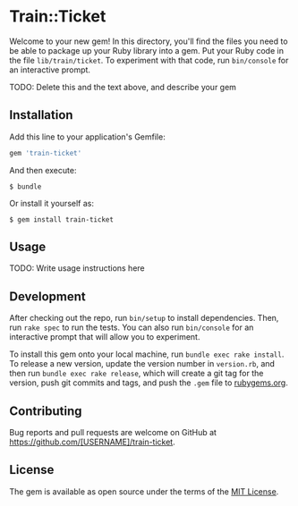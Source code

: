 # Train::Ticket

Welcome to your new gem! In this directory, you'll find the files you need to be able to package up your Ruby library into a gem. Put your Ruby code in the file `lib/train/ticket`. To experiment with that code, run `bin/console` for an interactive prompt.

TODO: Delete this and the text above, and describe your gem

## Installation

Add this line to your application's Gemfile:

```ruby
gem 'train-ticket'
```

And then execute:

    $ bundle

Or install it yourself as:

    $ gem install train-ticket

## Usage

TODO: Write usage instructions here

## Development

After checking out the repo, run `bin/setup` to install dependencies. Then, run `rake spec` to run the tests. You can also run `bin/console` for an interactive prompt that will allow you to experiment.

To install this gem onto your local machine, run `bundle exec rake install`. To release a new version, update the version number in `version.rb`, and then run `bundle exec rake release`, which will create a git tag for the version, push git commits and tags, and push the `.gem` file to [rubygems.org](https://rubygems.org).

## Contributing

Bug reports and pull requests are welcome on GitHub at https://github.com/[USERNAME]/train-ticket.


## License

The gem is available as open source under the terms of the [MIT License](http://opensource.org/licenses/MIT).

